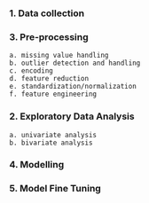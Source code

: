 ### 1. Data collection

### 3. Pre-processing 
    a. missing value handling
    b. outlier detection and handling 
    c. encoding
    d. feature reduction
    e. standardization/normalization
    f. feature engineering

### 2. Exploratory Data Analysis
    a. univariate analysis
    b. bivariate analysis

### 4. Modelling

### 5. Model Fine Tuning
